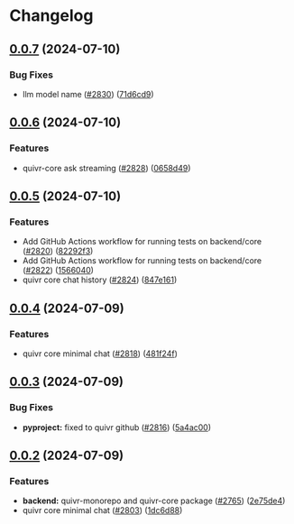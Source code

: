 # Changelog

## [0.0.7](https://github.com/QuivrHQ/quivr/compare/core-0.0.6...core-0.0.7) (2024-07-10)


### Bug Fixes

* llm model name ([#2830](https://github.com/QuivrHQ/quivr/issues/2830)) ([71d6cd9](https://github.com/QuivrHQ/quivr/commit/71d6cd9b6b381226a172a09c07a0a084d7efbc22))

## [0.0.6](https://github.com/QuivrHQ/quivr/compare/core-0.0.5...core-0.0.6) (2024-07-10)


### Features

* quivr-core ask streaming ([#2828](https://github.com/QuivrHQ/quivr/issues/2828)) ([0658d49](https://github.com/QuivrHQ/quivr/commit/0658d4947c10f512d2ec2bdcfb70f089ab003a5c))

## [0.0.5](https://github.com/QuivrHQ/quivr/compare/core-0.0.4...core-0.0.5) (2024-07-10)


### Features

* Add GitHub Actions workflow for running tests on backend/core ([#2820](https://github.com/QuivrHQ/quivr/issues/2820)) ([82292f3](https://github.com/QuivrHQ/quivr/commit/82292f30acf982bbf28c1ef928440086fa342a04))
* Add GitHub Actions workflow for running tests on backend/core ([#2822](https://github.com/QuivrHQ/quivr/issues/2822)) ([1566040](https://github.com/QuivrHQ/quivr/commit/15660409a37af8df3c58a3f396614817c9f4641b))
* quivr core chat history ([#2824](https://github.com/QuivrHQ/quivr/issues/2824)) ([847e161](https://github.com/QuivrHQ/quivr/commit/847e161d804421e60eb246f35bf51b7ffd88f3a2))

## [0.0.4](https://github.com/QuivrHQ/quivr/compare/core-0.0.3...core-0.0.4) (2024-07-09)


### Features

* quivr core minimal chat ([#2818](https://github.com/QuivrHQ/quivr/issues/2818)) ([481f24f](https://github.com/QuivrHQ/quivr/commit/481f24f5bed855d044c97eb881512fbf936772f8))

## [0.0.3](https://github.com/QuivrHQ/quivr/compare/core-0.0.2...core-0.0.3) (2024-07-09)


### Bug Fixes

* **pyproject:** fixed to quivr github ([#2816](https://github.com/QuivrHQ/quivr/issues/2816)) ([5a4ac00](https://github.com/QuivrHQ/quivr/commit/5a4ac001d0ba26af0c48aea7d9807c66b5fdd48d))

## [0.0.2](https://github.com/QuivrHQ/quivr/compare/core-v0.0.1...core-0.0.2) (2024-07-09)


### Features

* **backend:** quivr-monorepo and quivr-core package ([#2765](https://github.com/QuivrHQ/quivr/issues/2765)) ([2e75de4](https://github.com/QuivrHQ/quivr/commit/2e75de40390bcc09f25037f19693989841fec70d))
* quivr core minimal chat ([#2803](https://github.com/QuivrHQ/quivr/issues/2803)) ([1dc6d88](https://github.com/QuivrHQ/quivr/commit/1dc6d88f9b8b1b0c1a5682f990bf8098cbd54d77))
